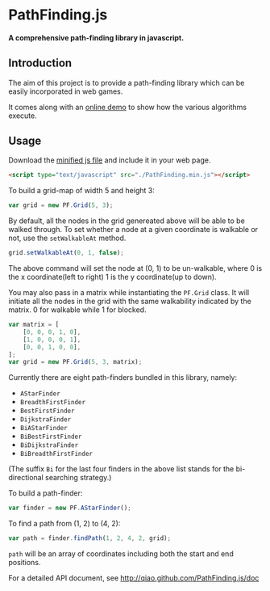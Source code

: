 PathFinding.js
==============
#### A comprehensive path-finding library in javascript. ####

## Introduction ##

The aim of this project is to provide a path-finding library which can be easily incorporated in web games. 

It comes along with an [online demo](http://qiao.github.com/PathFinding.js/visual) to show how the various algorithms execute.

## Usage ##

Download the [minified js file](http://qiao.github.com/PathFinding.js/build/PathFinding.min.js) and include it in your web page.

```html
<script type="text/javascript" src="./PathFinding.min.js"></script>
```

To build a grid-map of width 5 and height 3:

```javascript
var grid = new PF.Grid(5, 3); 
```

By default, all the nodes in the grid genereated above will be able to be walked through.
To set whether a node at a given coordinate is walkable or not, use the `setWalkableAt` method.

```javascript
grid.setWalkableAt(0, 1, false);
```

The above command will set the node at (0, 1) to be un-walkable, where 0 is the x coordinate(left to right)
1 is the y coordinate(up to down).

You may also pass in a matrix while instantiating the `PF.Grid` class.
It will initiate all the nodes in the grid with the same walkability indicated by the matrix.
0 for walkable while 1 for blocked.

```javascript
var matrix = [
    [0, 0, 0, 1, 0],
    [1, 0, 0, 0, 1],
    [0, 0, 1, 0, 0],
];
var grid = new PF.Grid(5, 3, matrix);
```

Currently there are eight path-finders bundled in this library, namely:

*  `AStarFinder`
*  `BreadthFirstFinder`
*  `BestFirstFinder`
*  `DijkstraFinder`
*  `BiAStarFinder`
*  `BiBestFirstFinder`
*  `BiDijkstraFinder`
*  `BiBreadthFirstFinder`

(The suffix `Bi` for the last four finders in the above list stands for the bi-directional searching strategy.)

To build a path-finder:

```javascript
var finder = new PF.AStarFinder();
```

To find a path from (1, 2) to (4, 2):

```javascript
var path = finder.findPath(1, 2, 4, 2, grid);
```

`path` will be an array of coordinates including both the start and end positions.


For a detailed API document, see http://qiao.github.com/PathFinding.js/doc
